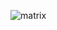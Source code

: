 ![matrix](https://cloud.githubusercontent.com/assets/347097/20942629/380934a8-bbca-11e6-896d-88dc9ac33cd3.gif)

